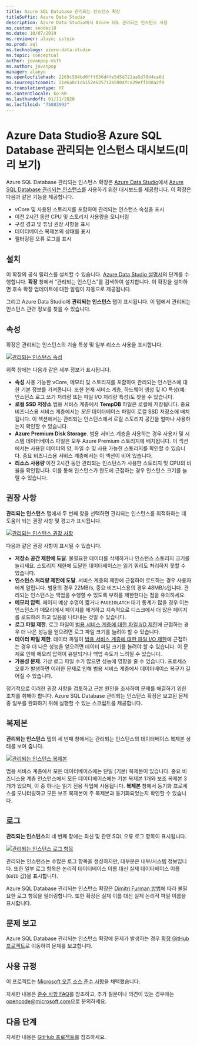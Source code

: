 ```yaml
---
title: Azure SQL Database 관리되는 인스턴스 확장
titleSuffix: Azure Data Studio
description: Azure Data Studio에서 Azure SQL 관리되는 인스턴스 사용
ms.custom: seodec18
ms.date: 10/07/2019
ms.reviewer: alayu; sstein
ms.prod: sql
ms.technology: azure-data-studio
ms.topic: conceptual
author: jovanpop-msft
ms.author: jovanpop
manager: alanyu
ms.openlocfilehash: 2269c594bd0fff036d4fe5d5d722aa5d78d4ca6d
ms.sourcegitcommit: 21e6a0c1c6152e625712a5904fce29effb08a2f9
ms.translationtype: HT
ms.contentlocale: ko-KR
ms.lasthandoff: 01/11/2020
ms.locfileid: "75883992"
---
```

# <a name="azure-sql-database-managed-instance-dashboard-for-azure-data-studio-preview"></a>Azure Data Studio용 Azure SQL Database 관리되는 인스턴스 대시보드(미리 보기)

Azure SQL Database 관리되는 인스턴스 확장은 [Azure Data Studio](https://github.com/Microsoft/azuredatastudio)에서 [Azure SQL Database 관리되는 인스턴스](https://docs.microsoft.com/azure/sql-database/sql-database-managed-instance-index)를 사용하기 위한 대시보드를 제공합니다. 이 확장은 다음과 같은 기능을 제공합니다.

- vCore 및 사용된 스토리지를 포함하여 관리되는 인스턴스 속성을 표시
- 이전 2시간 동안 CPU 및 스토리지 사용량을 모니터링
- 구성 경고 및 튜닝 권장 사항을 표시
- 데이터베이스 복제본의 상태를 표시
- 필터링된 오류 로그를 표시

## <a name="install"></a>설치

이 확장의 공식 릴리스를 설치할 수 있습니다. [Azure Data Studio 설명서](https://docs.microsoft.com/sql/azure-data-studio/extensions)의 단계를 수행합니다.
**확장** 창에서 “관리되는 인스턴스”를 검색하여 설치합니다. 이 확장을 설치하면 후속 확장 업데이트에 대한 알림이 자동으로 제공됩니다.

그리고 Azure Data Studio에 **관리되는 인스턴스** 탭이 표시됩니다. 이 탭에서 관리되는 인스턴스 관련 정보를 찾을 수 있습니다.

## <a name="properties"></a>속성

확장은 관리되는 인스턴스의 기술 특성 및 일부 리소스 사용을 표시합니다.

[ ![관리되는 인스턴스 속성](media/azure-sql-mi-extension/ads-mi-tab1.png )](media/azure-sql-mi-extension/ads-mi-tab1.png#lightbox)

위쪽 창에는 다음과 같은 세부 정보가 표시됩니다.

- **속성** 사용 가능한 vCore, 메모리 및 스토리지를 포함하여 관리되는 인스턴스에 대한 기본 정보를 가져옵니다. 또한 현재 서비스 계층, 하드웨어 생성 및 IO 특성(예: 인스턴스 로그 쓰기 처리량 또는 파일 I/O 처리량 특성)도 찾을 수 있습니다.
- **로컬 SSD 저장소** 범용 서비스 계층에서 **TempDB** 파일은 로컬에 저장됩니다. 중요 비즈니스용 서비스 계층에서는 _모든_ 데이터베이스 파일이 로컬 SSD 저장소에 배치됩니다. 이 섹션에서는 관리되는 인스턴스에서 로컬 스토리지 공간을 얼마나 사용하는지 확인할 수 있습니다.
- **Azure Premium Disk Storage**. 범용 서비스 계층을 사용하는 경우 사용자 및 시스템 데이터베이스 파일은 모두 Azure Premium 스토리지에 배치됩니다. 이 섹션에서는 사용된 데이터의 양, 파일 수 및 사용 가능한 스토리지를 확인할 수 있습니다. 중요 비즈니스용 서비스 계층에서는 이 섹션이 비어 있습니다.
- **리소스 사용량** 이전 2시간 동안 관리되는 인스턴스가 사용한 스토리지 및 CPU의 비율을 확인합니다. 이를 통해 인스턴스가 한도에 근접하는 경우 인스턴스 크기를 늘릴 수 있습니다.

## <a name="recommendations"></a>권장 사항

**관리되는 인스턴스** 탭에서 두 번째 창을 선택하면 관리되는 인스턴스를 최적화하는 데 도움이 되는 권장 사항 및 경고가 표시됩니다.

[ ![관리되는 인스턴스 권장 사항](media/azure-sql-mi-extension/ads-mi-tab2.png )](media/azure-sql-mi-extension/ads-mi-tab2.png#lightbox)

다음과 같은 권장 사항이 표시될 수 있습니다.

- **저장소 공간 제한에 도달**. 불필요한 데이터를 삭제하거나 인스턴스 스토리지 크기를 늘리세요. 스토리지 제한에 도달한 데이터베이스는 읽기 쿼리도 처리하지 못할 수 있습니다.
- **인스턴스 처리량 제한에 도달**. 서비스 계층의 제한에 근접하여 로드하는 경우 사용자에게 알립니다. 범용의 경우 22MB/s, 중요 비즈니스용의 경우 48MB/s입니다. 관리되는 인스턴스는 백업을 수행할 수 있도록 부하를 제한한다는 점을 유의하세요.
- **메모리 압력**. 페이지 예상 수명이 짧거나 `PAGEIOLATCH` 대기 통계가 많을 경우 이는 인스턴스가 메모리에서 페이지를 제거하고 지속적으로 디스크에서 더 많은 페이지를 로드하려 하고 있음을 나타내는 것일 수 있습니다.
- **로그 파일 제한**. 로그 파일이 [범용 서비스 계층에 대한 파일 I/O 제한](https://docs.microsoft.com/azure/sql-database/sql-database-managed-instance-resource-limits#file-io-characteristics-in-general-purpose-tier)에 근접하는 경우 더 나은 성능을 얻으려면 로그 파일 크기를 늘려야 할 수 있습니다.
- **데이터 파일 제한**. 데이터 파일이 [범용 서비스 계층에 대한 파일 I/O 제한](https://docs.microsoft.com/azure/sql-database/sql-database-managed-instance-resource-limits#file-io-characteristics-in-general-purpose-tier)에 근접하는 경우 더 나은 성능을 얻으려면 데이터 파일 크기를 늘려야 할 수 있습니다. 이 문제로 인해 메모리 압력이 유발되거나 백업 속도가 느려질 수 있습니다.
- **가용성 문제**. 가상 로그 파일 수가 많으면 성능에 영향을 줄 수 있습니다. 프로세스 오류가 발생하면 이러한 문제로 인해 범용 서비스 계층에서 데이터베이스 복구가 길어질 수 있습니다.

정기적으로 이러한 권장 사항을 검토하고 근본 원인을 조사하여 문제를 해결하기 위한 조치를 취해야 합니다. Azure SQL Database 관리되는 인스턴스 확장은 보고된 문제 중 일부를 완화하기 위해 실행할 수 있는 스크립트를 제공합니다.

## <a name="replicas"></a>복제본

**관리되는 인스턴스** 탭의 세 번째 창에서는 관리되는 인스턴스의 데이터베이스 복제본 상태를 보여 줍니다.

[ ![관리되는 인스턴스 복제본](media/azure-sql-mi-extension/ads-mi-tab3.png )](media/azure-sql-mi-extension/ads-mi-tab3.png#lightbox)

범용 서비스 계층에서 모든 데이터베이스에는 단일 (기본) 복제본이 있습니다. 중요 비즈니스용 계층 인스턴스에서 모든 데이터베이스에는 기본 복제본 1개와 보조 복제본 3개가 있으며, 이 중 하나는 읽기 전용 작업에 사용됩니다. **복제본** 창에서 동기화 프로세스를 모니터링하고 모든 보조 복제본이 주 복제본과 동기화되었는지 확인할 수 있습니다.

## <a name="logs"></a>로그

**관리되는 인스턴스**의 네 번째 창에는 최신 및 관련 SQL 오류 로그 항목이 표시됩니다.

[ ![관리되는 인스턴스 로그 항목](media/azure-sql-mi-extension/ads-mi-tab4.png )](media/azure-sql-mi-extension/ads-mi-tab4.png#lightbox)

관리되는 인스턴스는 수많은 로그 항목을 생성하지만, 대부분은 내부/시스템 정보입니다. 또한 일부 로그 항목은 논리적 데이터베이스 이름 대신 실제 데이터베이스 이름(`GUID` 값)을 표시합니다.

Azure SQL Database 관리되는 인스턴스 확장은 [Dimitri Furman 방법](https://techcommunity.microsoft.com/t5/DataCAT/Azure-SQL-DB-Managed-Instance-sp-readmierrorlog/ba-p/305506)에 따라 불필요한 로그 항목을 필터링합니다. 또한 확장은 실제 이름 대신 실제 논리적 파일 이름을 표시합니다.

## <a name="reporting-problems"></a>문제 보고

Azure SQL Database 관리되는 인스턴스 확장에 문제가 발생하는 경우 [확장 GitHub 프로젝트](https://github.com/JocaPC/AzureDataStudio-Managed-Instance/issues)로 이동하여 문제를 보고합니다.

## <a name="code-of-conduct"></a>사용 규정

이 프로젝트는 [Microsoft 오픈 소스 준수 사항][conduct-code]을 채택했습니다.

자세한 내용은 [준수 사항 FAQ][conduct-FAQ]를 참조하고, 추가 질문이나 의견이 있는 경우에는 [opencode@microsoft.com][conduct-email]으로 문의하세요.

## <a name="next-steps"></a>다음 단계

자세한 내용은 [GitHub 프로젝트](https://github.com/JocaPC/AzureDataStudio-Managed-Instance/)를 참조하세요.

[conduct-code]: https://opensource.microsoft.com/codeofconduct/
[conduct-FAQ]: https://opensource.microsoft.com/codeofconduct/faq/
[conduct-email]: mailto:opencode@microsoft.com

